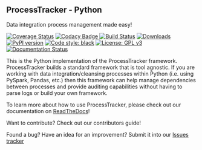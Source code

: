 ProcessTracker - Python
-----------------------
Data integration process management made easy!

[![Coverage Status](https://coveralls.io/repos/github/OpenDataAlex/process_tracker_python/badge.svg?branch=master)](https://coveralls.io/github/OpenDataAlex/process_tracker_python?branch=master)
[![Codacy Badge](https://api.codacy.com/project/badge/Grade/5600be1990974a4688a4fa4852edb5d5)](https://www.codacy.com/app/alexmeadows_2718/process_tracker_python?utm_source=github.com&amp;utm_medium=referral&amp;utm_content=OpenDataAlex/process_tracker_python&amp;utm_campaign=Badge_Grade)
[![Build Status](https://travis-ci.org/OpenDataAlex/process_tracker_python.svg?branch=master)](https://travis-ci.org/OpenDataAlex/process_tracker_python)
[![Downloads](https://pepy.tech/badge/processtracker)](https://pepy.tech/project/processtracker)
[![PyPI version](https://badge.fury.io/py/processtracker.svg)](https://badge.fury.io/py/processtracker)
[![Code style: black](https://img.shields.io/badge/code%20style-black-000000.svg)](https://github.com/ambv/black)
[![License: GPL v3](https://img.shields.io/badge/License-GPLv3-blue.svg)](https://www.gnu.org/licenses/gpl-3.0)
[![Documentation Status](https://readthedocs.org/projects/process-tracker/badge/?version=latest)](https://process-tracker.readthedocs.io/en/latest/?badge=latest)

This is the Python implementation of the ProcessTracker framework.  ProcessTracker builds a standard framework that is
tool agnostic.  If you are working with data integration/cleansing processes within Python (i.e. using PySpark, Pandas, etc.)
then this framework can help manage dependencies between processes and provide auditing capabilities without having to
parse logs or build your own framework.

To learn more about how to use ProcessTracker, please check out our documentation on [ReadTheDocs][1]!

Want to contribute?  Check out our contributors guide!

Found a bug?  Have an idea for an improvement?  Submit it into our [Issues tracker][2]


[1]: https://readthedocs.org/projects/process_tracking/
[2]: https://github.com/OpenDataAlex/process_tracker_python/issues